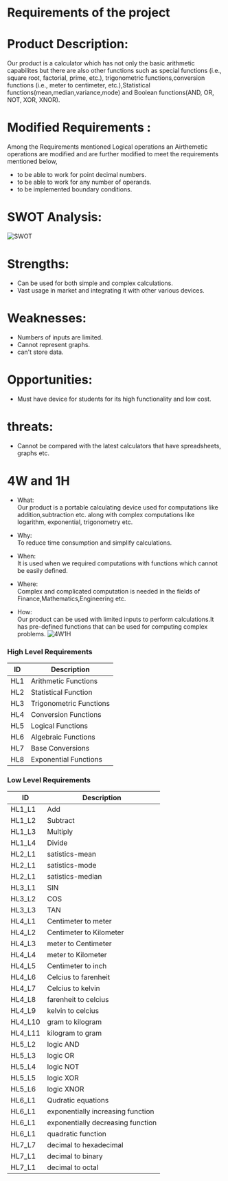 # Requirements of the project

  
# Product Description:
Our product is a calculator which has not only the basic arithmetic capabilites but there are also other functions such as special functions (i.e., square root, factorial, prime, etc.), trigonometric functions,conversion functions (i.e., meter to centimeter, etc.),Statistical functions(mean,median,variance,mode) and Boolean functions(AND, OR, NOT, XOR, XNOR).
# Modified Requirements : 
Among the Requirements mentioned Logical operations an Airthemetic operations are modified and are further modified to meet the requirements mentioned below,
- to be able to work for point decimal numbers.
- to be able to work for any number of operands.
- to be implemented boundary conditions.
# SWOT Analysis:
![SWOT](swot.png)
# Strengths:
- Can be used for both simple and complex calculations.
- Vast usage in market and integrating it with other various devices.

# Weaknesses:
- Numbers of inputs are limited.
- Cannot represent graphs.
- can't store data.

# Opportunities:
- Must have device for students for its high functionality and low cost.

# threats:
- Cannot be compared with the latest calculators that have spreadsheets, graphs etc.


# 4W and 1H

- What:  
  Our product is a portable calculating device used for computations like addition,subtraction etc. along with complex computations like logarithm, exponential,     trigonometry etc.

- Why:  
  To reduce time consumption and simplify calculations.

- When:  
  It is used when we required computations with functions which cannot be easily defined.

- Where:  
  Complex and complicated computation is needed in the fields of Finance,Mathematics,Engineering etc.

- How:  
  Our product can be used with limited inputs to perform calculations.It has pre-defined functions that can be used for computing complex problems.
![4W1H](w4.png)



### High Level Requirements  

| **ID** | **Description** |
| --- | --- |
| HL1 | Arithmetic Functions |
| HL2 | Statistical Function |
| HL3 | Trigonometric Functions |
| HL4 | Conversion Functions |
| HL5 | Logical Functions |
| HL6 | Algebraic Functions |
| HL7 | Base Conversions |
| HL8 | Exponential Functions |

### Low Level Requirements


| **ID** | **Description** |
| --- | --- |
| HL1\_L1 | Add |
| HL1\_L2 | Subtract |
| HL1\_L3 | Multiply |
| HL1\_L4 | Divide |
| HL2_L1 | satistics-mean|
| HL2_L1 | satistics-mode|
| HL2_L1 | satistics-median|
| HL3_L1 | SIN|
| HL3_L2 | COS |
| HL3_L3 | TAN |
| HL4_L1 | Centimeter to meter |
| HL4_L2 | Centimeter to Kilometer |
| HL4_L3 | meter to Centimeter |
| HL4_L4 | meter to Kilometer |
| HL4_L5 | Centimeter to inch |
| HL4_L6 | Celcius to farenheit |
| HL4_L7 | Celcius to kelvin |
| HL4_L8 | farenheit to celcius |
| HL4_L9 | kelvin to celcius |
| HL4_L10 | gram to kilogram |
| HL4_L11 | kilogram to gram |
| HL5_L2 | logic AND |
| HL5_L3 | logic OR  |
| HL5_L4 | logic NOT  |
| HL5_L5 | logic XOR  |
| HL5_L6 | logic XNOR  |
| HL6_L1 | Qudratic equations  |
| HL6_L1 | exponentially increasing function|
| HL6_L1 | exponentially decreasing  function|
| HL6_L1 | quadratic  function|
| HL7_L7 | decimal to hexadecimal |
| HL7_L1 | decimal to binary  |
| HL7_L1 | decimal to octal  |












